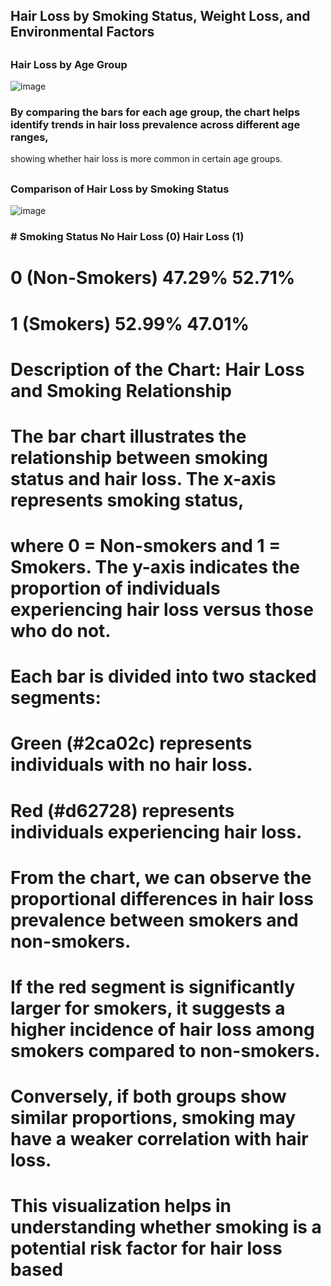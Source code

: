 ## Hair Loss by Smoking Status, Weight Loss, and Environmental Factors
##
### Hair Loss by Age Group
![image](https://github.com/user-attachments/assets/2dabfd8f-9a8a-4341-8eff-dec4826b821e)
### By comparing the bars for each age group, the chart helps identify trends in hair loss prevalence across different age ranges, 
showing whether hair loss is more common in certain age groups.
##
### Comparison of Hair Loss by Smoking Status

![image](https://github.com/user-attachments/assets/d40e1dcc-0e01-4ccc-b634-b02a6a206eb7)
### # Smoking Status	No Hair Loss (0)	Hair Loss (1)
# 0 (Non-Smokers)	47.29%	52.71%
# 1 (Smokers)	52.99%	47.01%
# Description of the Chart: Hair Loss and Smoking Relationship
# The bar chart illustrates the relationship between smoking status and hair loss. The x-axis represents smoking status, 
# where 0 = Non-smokers and 1 = Smokers. The y-axis indicates the proportion of individuals experiencing hair loss versus those who do not.
# Each bar is divided into two stacked segments:
# Green (#2ca02c) represents individuals with no hair loss.
# Red (#d62728) represents individuals experiencing hair loss.
# From the chart, we can observe the proportional differences in hair loss prevalence between smokers and non-smokers. 
# If the red segment is significantly larger for smokers, it suggests a higher incidence of hair loss among smokers compared to non-smokers. 
# Conversely, if both groups show similar proportions, smoking may have a weaker correlation with hair loss.
# This visualization helps in understanding whether smoking is a potential risk factor for hair loss based
